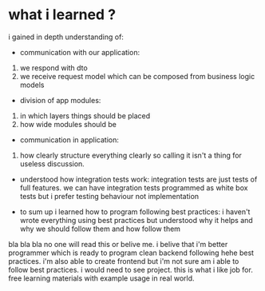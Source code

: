 # what i learned ?
i gained in depth understanding of:
- communication with our application:
1. we respond with dto
2. we receive request model which can be composed from business logic models

- division of app modules:
1. in which layers things should be placed
2. how wide modules should be

- communication in application:
1. how clearly structure everything clearly so calling it isn't a thing for useless discussion.

- understood how integration tests work:
integration tests are just tests of full features.
we can have integration tests programmed as white box tests but i prefer testing behaviour not implementation

- to sum up i learned how to program following best practices:
i haven't wrote everything using best practices but understood why it helps and why we should follow them and how follow them

bla bla bla
no one will read this or belive me.
i belive that i'm better programmer which is ready to program clean backend following hehe best practices.
i'm also able to create frontend but i'm not sure am i able to follow best practices.
i would need to see project.
this is what i like job for.
free learning materials with example usage in real world.
